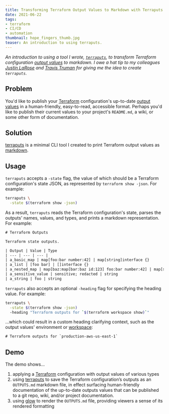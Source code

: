 ```yaml
---
title: Transforming Terraform Output Values to Markdown with Terraputs
date: 2021-06-22
tags:
- terraform
- CI/CD
- automation
thumbnail: hope_fingers_thumb.jpg
teaser: An introduction to using terraputs.
---
```


_An introduction to using a tool I wrote, [`terraputs`](https://github.com/mdb/terraputs), to transform Terraform configuration [output values](https://www.terraform.io/docs/language/values/outputs.html) to markdown. I owe a hat tip to my colleagues [Justin LaRose](https://github.com/justinlarose) and [Travis Truman](https://github.com/trumant) for giving me the idea to create `terraputs`._

## Problem

You'd like to publish your [Terraform](https://terraform.io) configuration's up-to-date [output values](https://www.terraform.io/docs/language/values/outputs.html) in a human-friendly, easy-to-read, accessible format. Perhaps you'd like to publish their current values to your project's `README.md`, a wiki, or some other form of documentation.

## Solution

[terraputs](https://github.com/mdb/terraputs) is a minimal CLI tool I created to print Terraform output values as [markdown](https://www.markdownguide.org).

## Usage

`terraputs` accepts a `-state` flag, the value of which should be a Terraform configuration's state JSON, as represented by `terraform show -json`. For example:

```sh
terraputs \
  -state $(terraform show -json)
```

As a result, `terraputs` reads the Terraform configuration's state, parses the outputs' names, values, and types, and prints a markdown representation. For example:

```txt
# Terraform Outputs

Terraform state outputs.

| Output | Value | Type
| --- | --- | --- |
| a_basic_map | map[foo:bar number:42] | map[string]interface {}
| a_list | [foo bar] | []interface {}
| a_nested_map | map[baz:map[bar:baz id:123] foo:bar number:42] | map[string]interface {}
| a_sensitive_value | sensitive; redacted | string
| a_string | foo | string
```

`terraputs` also accepts an optional `-heading` flag for specifying the heading value. For example:

```sh
terraputs \
  -state $(terraform show -json)
  -heading "Terraform outputs for `$(terraform workspace show)`"
```

...which could result in a custom heading clarifying context, such as the output values' environment or [workspace](https://www.terraform.io/docs/language/state/workspaces.html):

```txt
# Terraform outputs for `production-aws-us-east-1`
```

## Demo

<script id="asciicast-423523" src="https://asciinema.org/a/423523.js" async></script>

The demo shows...

1. applying a [Terraform](https://terraform.io) configuration with output values of various types
1. using [terraputs](https://github.com/mdb/terraputs) to save the Terraform configuration’s outputs as an `OUTPUTS.md` markdown file, in effect surfacing human-friendly documentation of the up-to-date outputs values that can be published to a git repo, wiki, and/or project documentation.
1. using [glow](https://github.com/charmbracelet/glow) to render the `OUTPUTS.md` file, providing viewers a sense of its rendered formatting
